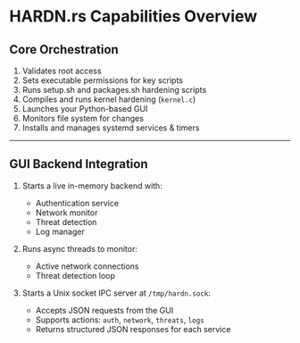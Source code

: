 # HARDN.rs Capabilities Overview

## Core Orchestration
1. Validates root access  
2. Sets executable permissions for key scripts  
3. Runs setup.sh and packages.sh hardening scripts  
4. Compiles and runs kernel hardening (`kernel.c`)  
5. Launches your Python-based GUI  
6. Monitors file system for changes  
7. Installs and manages systemd services & timers  

---

## GUI Backend Integration
1. Starts a live in-memory backend with:
   - Authentication service  
   - Network monitor  
   - Threat detection  
   - Log manager  

2. Runs async threads to monitor:
   - Active network connections  
   - Threat detection loop  

3. Starts a Unix socket IPC server at `/tmp/hardn.sock`:
   - Accepts JSON requests from the GUI  
   - Supports actions: `auth`, `network`, `threats`, `logs`  
   - Returns structured JSON responses for each service  


